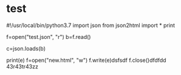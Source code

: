# test


#!/usr/local/bin/python3.7
import json
from json2html import *
print

f=open("test.json", "r")
b=f.read()

c=json.loads(b)




print(e)
f=open("new.html", "w")
f.write(e)dsfsdf
f.close()dfdfdd
43r43tr43zz
